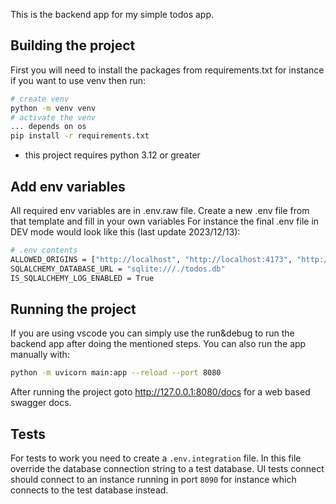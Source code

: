 This is the backend app for my simple todos app.

## Building the project
First you will need to install the packages from requirements.txt
for instance if you want to use venv then run:
```bash
# create venv
python -m venv venv
# activate the venv
... depends on os
pip install -r requirements.txt
```
* this project requires python 3.12 or greater

## Add env variables
All required env variables are in .env.raw file. Create a new .env file from that template and fill in your own variables
For instance the final .env file in DEV mode would look like this (last update 2023/12/13):
```bash
# .env contents
ALLOWED_ORIGINS = ["http://localhost", "http://localhost:4173", "http://localhost:5173", "http://localhost:5174"]
SQLALCHEMY_DATABASE_URL = "sqlite:///./todos.db" 
IS_SQLALCHEMY_LOG_ENABLED = True
```

## Running the project
If you are using vscode you can simply use the run&debug to run the backend app after doing the mentioned steps. 
You can also run the app manually with:
```bash
python -m uvicorn main:app --reload --port 8080
```
After running the project goto 
http://127.0.0.1:8080/docs 
for a web based swagger docs.

## Tests
For tests to work you need to create a `.env.integration` file. In this file override the database connection string to a test database.
UI tests connect should connect to an instance running in port `8090` for instance which 
connects to the test database instead. 
